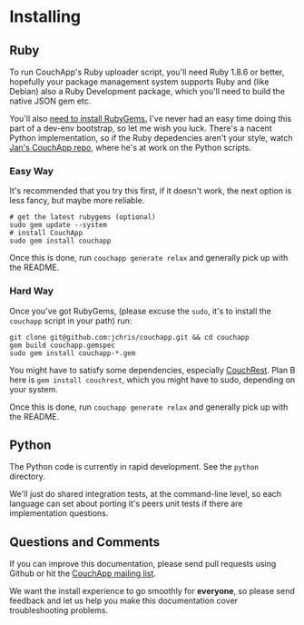 # Installing

## Ruby

To run CouchApp's Ruby uploader script, you'll need Ruby 1.8.6 or better, hopefully your package management system supports Ruby and (like Debian) also a Ruby Development package, which you'll need to build the native JSON gem etc.

You'll also [need to install RubyGems.]() I've never had an easy time doing this part of a dev-env bootstrap, so let me wish you luck. There's a nacent Python implementation, so if the Ruby depedencies aren't your style, watch [Jan's CouchApp repo](http://github.com/janl/couchapp), where he's at work on the Python scripts.

### Easy Way

It's recommended that you try this first, if it doesn't work, the next option is less fancy, but maybe more reliable.

    # get the latest rubygems (optional)
    sudo gem update --system
    # install CouchApp
    sudo gem install couchapp

Once this is done, run `couchapp generate relax` and generally pick up with the README.

### Hard Way

Once you've got RubyGems, (please excuse the `sudo`, it's to install the `couchapp` script in your path) run:

    git clone git@github.com:jchris/couchapp.git && cd couchapp
    gem build couchapp.gemspec
    sudo gem install couchapp-*.gem

You might have to satisfy some dependencies, especially [CouchRest](http://github.com/jchris/couchrest). Plan B here is `gem install couchrest`, which you might have to sudo, depending on your system.

Once this is done, run `couchapp generate relax` and generally pick up with the README.

## Python

The Python code is currently in rapid development. See the `python` directory. 

We'll just do shared integration tests, at the command-line level, so each language can set about porting it's peers unit tests if there are implementation questions.


## Questions and Comments

If you can improve this documentation, please send pull requests using Github or hit the [CouchApp mailing list](http://groups.google.com/group/couchapp). 

We want the install experience to go smoothly for **everyone**, so please send feedback and let us help you make this documentation cover troubleshooting problems.
